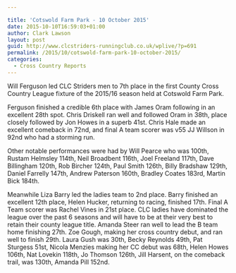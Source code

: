 ```yaml
---

title: 'Cotswold Farm Park - 10 October 2015'
date: 2015-10-10T16:59:03+01:00
author: Clark Lawson
layout: post
guid: http://www.clcstriders-runningclub.co.uk/wplive/?p=691
permalink: /2015/10/cotswold-farm-park-10-october-2015/
categories:
  - Cross Country Reports
---
```

Will Ferguson led CLC Striders men to 7th place in the first County Cross Country League fixture of the 2015/16 season held at Cotswold Farm Park. <!--more-->

Ferguson finished a credible 6th place with James Oram following in an excellent 28th spot. Chris Driskell ran well and followed Oram in 38th, place closely followed by Jon Howes in a superb 41st. Chris Hale made an excellent comeback in 72nd, and final A team scorer was v55 JJ Willson in 92nd who had a storming run. 

Other notable performances were had by Will Pearce who was 100th, Rustam Helmsley 114th, Neil Broadbent 116th, Joel Freeland 117th, Dave Billingham 120th, Rob Bircher 124th, Paul Smith 126th, Billy Bradshaw 129th, Daniel Farrelly 147th, Andrew Paterson 160th, Bradley Coates 183rd, Martin Bick 184th.

Meanwhile Liza Barry led the ladies team to 2nd place. Barry finished an excellent 12th place, Helen Hucker, returning to racing, finished 17th. Final A Team scorer was Rachel Vines in 21st place. CLC ladies have dominated the league over the past 6 seasons and will have to be at their very best to retain their county league title. Amanda Steer ran well to lead the B team home finishing 27th. Zoe Gough, making her cross country debut, and ran well to finish 29th. Laura Gush was 30th, Becky Reynolds 49th, Pat Sturgess 51st, Nicola Menzies making her CC debut was 68th, Helen Howes 106th, Nat Lovekin 118th, Jo Thomson 126th, Jill Harsent, on the comeback trail, was 130th, Amanda Pill 152nd.